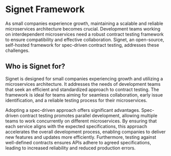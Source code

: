 # Signet Framework

As small companies experience growth, maintaining a scalable and reliable microservices architecture becomes crucial. Development teams working on interdependent microservices need a robust contract testing framework to ensure compatibility and effective collaboration. Signet, an open-source, self-hosted framework for spec-driven contract testing, addresses these challenges.

## Who is Signet for?

Signet is designed for small companies experiencing growth and utilizing a microservices architecture. It addresses the needs of development teams that seek an efficient and standardized approach to contract testing. The framework is ideal for teams aiming for seamless collaboration, early issue identification, and a reliable testing process for their microservices.

Adopting a spec-driven approach offers significant advantages. Spec-driven contract testing promotes parallel development, allowing multiple teams to work concurrently on different microservices. By ensuring that each service aligns with the expected specifications, this approach accelerates the overall development process, enabling companies to deliver new features and updates more efficiently. Furthermore, testing against well-defined contracts ensures APIs adhere to agreed specifications, leading to increased reliability and reduced production errors.